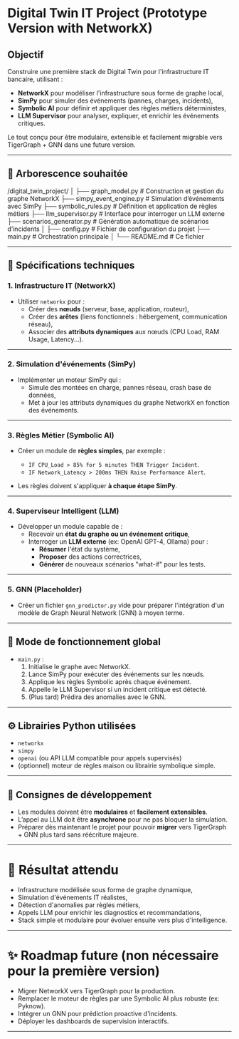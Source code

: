 # Digital Twin IT Project (Prototype Version with NetworkX)

## Objectif

Construire une première stack de Digital Twin pour l'infrastructure IT bancaire, utilisant :

- **NetworkX** pour modéliser l'infrastructure sous forme de graphe local,
- **SimPy** pour simuler des événements (pannes, charges, incidents),
- **Symbolic AI** pour définir et appliquer des règles métiers déterministes,
- **LLM Supervisor** pour analyser, expliquer, et enrichir les événements critiques.

Le tout conçu pour être modulaire, extensible et facilement migrable vers TigerGraph + GNN dans une future version.

---

## 📂 Arborescence souhaitée

/digital_twin_project/
│
├── graph_model.py              # Construction et gestion du graphe NetworkX
├── simpy_event_engine.py       # Simulation d’événements avec SimPy
├── symbolic_rules.py           # Définition et application de règles métiers
├── llm_supervisor.py            # Interface pour interroger un LLM externe
├── scenarios_generator.py      # Génération automatique de scénarios d’incidents
│
├── config.py                   # Fichier de configuration du projet
├── main.py                     # Orchestration principale
│
└── README.md                   # Ce fichier


---

## 📌 Spécifications techniques

### 1. Infrastructure IT (NetworkX)

- Utiliser `networkx` pour :
  - Créer des **nœuds** (serveur, base, application, routeur),
  - Créer des **arêtes** (liens fonctionnels : hébergement, communication réseau),
  - Associer des **attributs dynamiques** aux nœuds (CPU Load, RAM Usage, Latency...).

---

### 2. Simulation d'événements (SimPy)

- Implémenter un moteur SimPy qui :
  - Simule des montées en charge, pannes réseau, crash base de données,
  - Met à jour les attributs dynamiques du graphe NetworkX en fonction des événements.

---

### 3. Règles Métier (Symbolic AI)

- Créer un module de **règles simples**, par exemple :
  - `IF CPU_Load > 85% for 5 minutes THEN Trigger Incident`.
  - `IF Network_Latency > 200ms THEN Raise Performance Alert`.

- Les règles doivent s'appliquer **à chaque étape SimPy**.

---

### 4. Superviseur Intelligent (LLM)

- Développer un module capable de :
  - Recevoir un **état du graphe ou un événement critique**,
  - Interroger un **LLM externe** (ex: OpenAI GPT-4, Ollama) pour :
    - **Résumer** l'état du système,
    - **Proposer** des actions correctrices,
    - **Générer** de nouveaux scénarios "what-if" pour les tests.

---

### 5. GNN (Placeholder)

- Créer un fichier `gnn_predictor.py` vide pour préparer l'intégration d'un modèle de Graph Neural Network (GNN) à moyen terme.

---

## 🧠 Mode de fonctionnement global

- `main.py` :
  1. Initialise le graphe avec NetworkX.
  2. Lance SimPy pour exécuter des événements sur les nœuds.
  3. Applique les règles Symbolic après chaque événement.
  4. Appelle le LLM Supervisor si un incident critique est détecté.
  5. (Plus tard) Prédira des anomalies avec le GNN.

---

## ⚙️ Librairies Python utilisées

- `networkx`
- `simpy`
- `openai` (ou API LLM compatible pour appels supervisés)
- (optionnel) moteur de règles maison ou librairie symbolique simple.

---

## 📣 Consignes de développement

- Les modules doivent être **modulaires** et **facilement extensibles**.
- L’appel au LLM doit être **asynchrone** pour ne pas bloquer la simulation.
- Préparer dès maintenant le projet pour pouvoir **migrer** vers TigerGraph + GNN plus tard sans réécriture majeure.

---

# 🚀 Résultat attendu

- Infrastructure modélisée sous forme de graphe dynamique,
- Simulation d'événements IT réalistes,
- Détection d'anomalies par règles métiers,
- Appels LLM pour enrichir les diagnostics et recommandations,
- Stack simple et modulaire pour évoluer ensuite vers plus d'intelligence.

---

# ✨ Roadmap future (non nécessaire pour la première version)

- Migrer NetworkX vers TigerGraph pour la production.
- Remplacer le moteur de règles par une Symbolic AI plus robuste (ex: Pyknow).
- Intégrer un GNN pour prédiction proactive d'incidents.
- Déployer les dashboards de supervision interactifs.

---